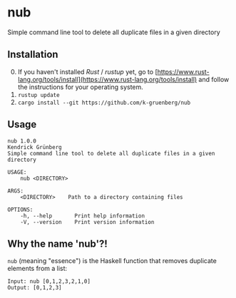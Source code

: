 # nub
Simple command line tool to delete all duplicate files in a given directory

## Installation

0. If you haven't installed *Rust* / *rustup* yet, go to [https://www.rust-lang.org/tools/install](https://www.rust-lang.org/tools/install) and follow the instructions for your operating system. 
1. `rustup update`
2. `cargo install --git https://github.com/k-gruenberg/nub`

## Usage

```
nub 1.0.0
Kendrick Grünberg
Simple command line tool to delete all duplicate files in a given directory

USAGE:
    nub <DIRECTORY>

ARGS:
    <DIRECTORY>    Path to a directory containing files

OPTIONS:
    -h, --help       Print help information
    -V, --version    Print version information
```

## Why the name 'nub'?!

`nub` (meaning "essence") is the Haskell function that removes duplicate elements from a list:

```
Input: nub [0,1,2,3,2,1,0]
Output: [0,1,2,3]
``` 